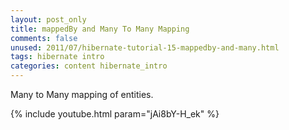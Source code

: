 ```yaml
---
layout: post_only
title: mappedBy and Many To Many Mapping
comments: false
unused: 2011/07/hibernate-tutorial-15-mappedby-and-many.html
tags: hibernate intro
categories: content hibernate_intro
---
```


Many to Many mapping of entities.

{% include youtube.html param="jAi8bY-H_ek" %}